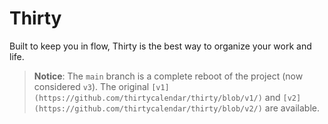 # Thirty

Built to keep you in flow, Thirty is the best way to organize your work and life.

</div>

> **Notice**: The `main` branch is a complete reboot of the project (now considered `v3`). The original `[v1](https://github.com/thirtycalendar/thirty/blob/v1/)` and `[v2](https://github.com/thirtycalendar/thirty/blob/v2/)` are available.
